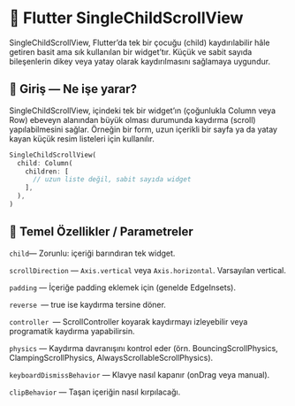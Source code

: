 # 📜 Flutter SingleChildScrollView

SingleChildScrollView, Flutter’da tek bir çocuğu (child) kaydırılabilir hâle getiren basit ama sık kullanılan bir widget’tır. Küçük ve sabit sayıda bileşenlerin dikey veya yatay olarak kaydırılmasını sağlamaya uygundur.

## 🚀 Giriş — Ne işe yarar?

SingleChildScrollView, içindeki tek bir widget’ın (çoğunlukla Column veya Row) ebeveyn alanından büyük olması durumunda kaydırma (scroll) yapılabilmesini sağlar. Örneğin bir form, uzun içerikli bir sayfa ya da yatay kayan küçük resim listeleri için kullanılır.

```dart
SingleChildScrollView(
  child: Column(
    children: [
      // uzun liste değil, sabit sayıda widget
    ],
  ),
)
```
## 🧩 Temel Özellikler / Parametreler

`child`— Zorunlu: içeriği barındıran tek widget.

`scrollDirection` — `Axis.vertical` veya `Axis.horizontal`. Varsayılan vertical.

`padding` — İçeriğe padding eklemek için (genelde EdgeInsets).

`reverse `— true ise kaydırma tersine döner.

`controller `— ScrollController koyarak kaydırmayı izleyebilir veya programatik kaydırma yapabilirsin.

`physics` — Kaydırma davranışını kontrol eder (örn. BouncingScrollPhysics, ClampingScrollPhysics, AlwaysScrollableScrollPhysics).

`keyboardDismissBehavior` — Klavye nasıl kapanır (onDrag veya manual).

`clipBehavior` — Taşan içeriğin nasıl kırpılacağı.
